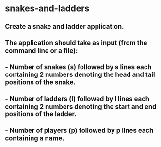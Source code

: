 # snakes-and-ladders
## Create a snake and ladder application.

## The application should take as input (from the command line or a file):

## - Number of snakes (s) followed by s lines each containing 2 numbers denoting the head and tail positions of the snake.

## - Number of ladders (l) followed by l lines each containing 2 numbers denoting the start and end positions of the ladder.

## - Number of players (p) followed by p lines each containing a name.
